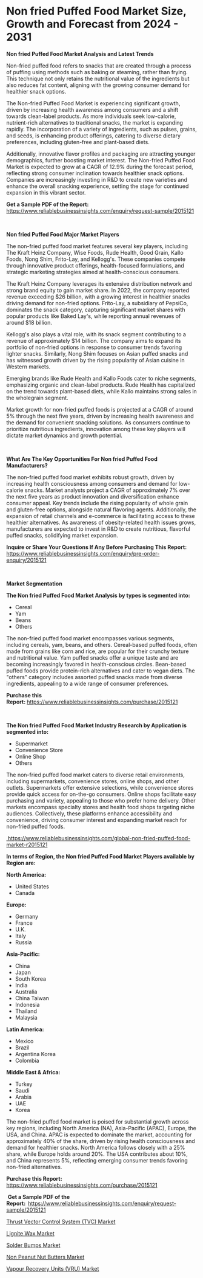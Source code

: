 <p><h1>Non fried Puffed Food Market Size, Growth and Forecast from 2024 - 2031</h1></p><p><strong>Non fried Puffed Food Market Analysis and Latest Trends</strong></p>
<p><p>Non-fried puffed food refers to snacks that are created through a process of puffing using methods such as baking or steaming, rather than frying. This technique not only retains the nutritional value of the ingredients but also reduces fat content, aligning with the growing consumer demand for healthier snack options. </p><p>The Non-fried Puffed Food Market is experiencing significant growth, driven by increasing health awareness among consumers and a shift towards clean-label products. As more individuals seek low-calorie, nutrient-rich alternatives to traditional snacks, the market is expanding rapidly. The incorporation of a variety of ingredients, such as pulses, grains, and seeds, is enhancing product offerings, catering to diverse dietary preferences, including gluten-free and plant-based diets. </p><p>Additionally, innovative flavor profiles and packaging are attracting younger demographics, further boosting market interest. The Non-fried Puffed Food Market is expected to grow at a CAGR of 12.9% during the forecast period, reflecting strong consumer inclination towards healthier snack options. Companies are increasingly investing in R&D to create new varieties and enhance the overall snacking experience, setting the stage for continued expansion in this vibrant sector.</p></p>
<p><strong>Get a Sample PDF of the Report:&nbsp;</strong> <a href="https://www.reliablebusinessinsights.com/enquiry/request-sample/2015121?utm_campaign=97&utm_medium=2&utm_source=Github&utm_content=ia&utm_term=27102024&utm_id=non-fried-puffed-food">https://www.reliablebusinessinsights.com/enquiry/request-sample/2015121</a></p>
<p>&nbsp;</p>
<p><strong>Non fried Puffed Food Major Market Players</strong></p>
<p><p>The non-fried puffed food market features several key players, including The Kraft Heinz Company, Wise Foods, Rude Health, Good Grain, Kallo Foods, Nong Shim, Frito-Lay, and Kellogg's. These companies compete through innovative product offerings, health-focused formulations, and strategic marketing strategies aimed at health-conscious consumers.</p><p>The Kraft Heinz Company leverages its extensive distribution network and strong brand equity to gain market share. In 2022, the company reported revenue exceeding $26 billion, with a growing interest in healthier snacks driving demand for non-fried options. Frito-Lay, a subsidiary of PepsiCo, dominates the snack category, capturing significant market shares with popular products like Baked Lay's, while reporting annual revenues of around $18 billion.</p><p>Kellogg's also plays a vital role, with its snack segment contributing to a revenue of approximately $14 billion. The company aims to expand its portfolio of non-fried options in response to consumer trends favoring lighter snacks. Similarly, Nong Shim focuses on Asian puffed snacks and has witnessed growth driven by the rising popularity of Asian cuisine in Western markets.</p><p>Emerging brands like Rude Health and Kallo Foods cater to niche segments, emphasizing organic and clean-label products. Rude Health has capitalized on the trend towards plant-based diets, while Kallo maintains strong sales in the wholegrain segment.</p><p>Market growth for non-fried puffed foods is projected at a CAGR of around 5% through the next five years, driven by increasing health awareness and the demand for convenient snacking solutions. As consumers continue to prioritize nutritious ingredients, innovation among these key players will dictate market dynamics and growth potential.</p></p>
<p>&nbsp;</p>
<p><strong>What Are The Key Opportunities For Non fried Puffed Food Manufacturers?</strong></p>
<p><p>The non-fried puffed food market exhibits robust growth, driven by increasing health consciousness among consumers and demand for low-calorie snacks. Market analysts project a CAGR of approximately 7% over the next five years as product innovation and diversification enhance consumer appeal. Key trends include the rising popularity of whole grain and gluten-free options, alongside natural flavoring agents. Additionally, the expansion of retail channels and e-commerce is facilitating access to these healthier alternatives. As awareness of obesity-related health issues grows, manufacturers are expected to invest in R&D to create nutritious, flavorful puffed snacks, solidifying market expansion.</p></p>
<p><strong>Inquire or Share Your Questions If Any Before Purchasing This Report:</strong> <a href="https://www.reliablebusinessinsights.com/enquiry/pre-order-enquiry/2015121?utm_campaign=97&utm_medium=2&utm_source=Github&utm_content=ia&utm_term=27102024&utm_id=non-fried-puffed-food">https://www.reliablebusinessinsights.com/enquiry/pre-order-enquiry/2015121</a></p>
<p>&nbsp;</p>
<p><strong>Market Segmentation</strong></p>
<p><strong>The Non fried Puffed Food Market Analysis by types is segmented into:</strong></p>
<p><ul><li>Cereal</li><li>Yam</li><li>Beans</li><li>Others</li></ul></p>
<p><p>The non-fried puffed food market encompasses various segments, including cereals, yam, beans, and others. Cereal-based puffed foods, often made from grains like corn and rice, are popular for their crunchy texture and nutritional value. Yam puffed snacks offer a unique taste and are becoming increasingly favored in health-conscious circles. Bean-based puffed foods provide protein-rich alternatives and cater to vegan diets. The "others" category includes assorted puffed snacks made from diverse ingredients, appealing to a wide range of consumer preferences.</p></p>
<p><strong>Purchase this Report:&nbsp;</strong><a href="https://www.reliablebusinessinsights.com/purchase/2015121?utm_campaign=97&utm_medium=2&utm_source=Github&utm_content=ia&utm_term=27102024&utm_id=non-fried-puffed-food">https://www.reliablebusinessinsights.com/purchase/2015121</a></p>
<p>&nbsp;</p>
<p><strong>The Non fried Puffed Food Market Industry Research by Application is segmented into:</strong></p>
<p><ul><li>Supermarket</li><li>Convenience Store</li><li>Online Shop</li><li>Others</li></ul></p>
<p><p>The non-fried puffed food market caters to diverse retail environments, including supermarkets, convenience stores, online shops, and other outlets. Supermarkets offer extensive selections, while convenience stores provide quick access for on-the-go consumers. Online shops facilitate easy purchasing and variety, appealing to those who prefer home delivery. Other markets encompass specialty stores and health food shops targeting niche audiences. Collectively, these platforms enhance accessibility and convenience, driving consumer interest and expanding market reach for non-fried puffed foods.</p></p>
<p><a href="https://www.reliablebusinessinsights.com/global-non-fried-puffed-food-market-r2015121?utm_campaign=97&utm_medium=2&utm_source=Github&utm_content=ia&utm_term=27102024&utm_id=non-fried-puffed-food">&nbsp;https://www.reliablebusinessinsights.com/global-non-fried-puffed-food-market-r2015121</a></p>
<p><strong>In terms of Region, the Non fried Puffed Food Market Players available by Region are:</strong></p>
<p>
    <p> <strong> North America: </strong>
        <ul>
            <li>United States</li>
            <li>Canada</li>
        </ul>
        </p> 
    <p> <strong> Europe: </strong>
        <ul>
            <li>Germany</li>
            <li>France</li>
            <li>U.K.</li>
            <li>Italy</li>
            <li>Russia</li>
        </ul>
        </p> 
    <p> <strong> Asia-Pacific: </strong>
        <ul>
            <li>China</li>
            <li>Japan</li>
            <li>South Korea</li>
            <li>India</li>
            <li>Australia</li>
            <li>China Taiwan</li>
            <li>Indonesia</li>
            <li>Thailand</li>
            <li>Malaysia</li>
        </ul>
        </p> 
    <p> <strong> Latin America: </strong>
        <ul>
            <li>Mexico</li>
            <li>Brazil</li>
            <li>Argentina Korea</li>
            <li>Colombia</li>
        </ul>
        </p> 
    <p> <strong> Middle East & Africa: </strong>
        <ul>
            <li>Turkey</li>
            <li>Saudi</li>
            <li>Arabia</li>
            <li>UAE</li>
            <li>Korea</li>
        </ul>
    </p>
    </p>
<p><p>The non-fried puffed food market is poised for substantial growth across key regions, including North America (NA), Asia-Pacific (APAC), Europe, the USA, and China. APAC is expected to dominate the market, accounting for approximately 40% of the share, driven by rising health consciousness and demand for healthier snacks. North America follows closely with a 25% share, while Europe holds around 20%. The USA contributes about 10%, and China represents 5%, reflecting emerging consumer trends favoring non-fried alternatives.</p></p>
<p><strong>Purchase this Report: </strong><a href="https://www.reliablebusinessinsights.com/purchase/2015121?utm_campaign=97&utm_medium=2&utm_source=Github&utm_content=ia&utm_term=27102024&utm_id=non-fried-puffed-food">https://www.reliablebusinessinsights.com/purchase/2015121</a></p>
<p>&nbsp;<strong>Get a Sample PDF of the Report:&nbsp;&nbsp;</strong><a href="https://www.reliablebusinessinsights.com/enquiry/request-sample/2015121?utm_campaign=97&utm_medium=2&utm_source=Github&utm_content=ia&utm_term=27102024&utm_id=non-fried-puffed-food">https://www.reliablebusinessinsights.com/enquiry/request-sample/2015121</a></p>
<p><strong></strong></p>
<p><p><a href="https://issuu.com/reportprime-2/docs/thrust-vector-control-system-tvc-ma_aea6cff77cc941?utm_campaign=97&utm_medium=2&utm_source=Github&utm_content=ia&utm_term=27102024&utm_id=non-fried-puffed-food">Thrust Vector Control System (TVC) Market</a></p><p><a href="https://medium.com/@rosette87biha/pulse-of-lignite-wax-rhythms-of-change-and-market-resonance-2024-2031-d02e7b748e06?utm_campaign=97&utm_medium=2&utm_source=Github&utm_content=ia&utm_term=27102024&utm_id=non-fried-puffed-food">Lignite Wax Market</a></p><p><a href="https://medium.com/@alvar1lavfo/comprehensive-solder-bumps-market-report-segmentation-by-type-and-application-2024-2031-fa4fa08923f1?utm_campaign=97&utm_medium=2&utm_source=Github&utm_content=ia&utm_term=27102024&utm_id=non-fried-puffed-food">Solder Bumps Market</a></p><p><a href="https://github.com/alespiliffe/Market-Research-Report-List-1/blob/main/non-peanut-nut-butters-market.md?utm_campaign=97&utm_medium=2&utm_source=Github&utm_content=ia&utm_term=27102024&utm_id=non-fried-puffed-food">Non Peanut Nut Butters Market</a></p><p><a href="https://issuu.com/reportprime-2/docs/vapour-recovery-units-vru-market-si_ae65e5ea4e152a?utm_campaign=97&utm_medium=2&utm_source=Github&utm_content=ia&utm_term=27102024&utm_id=non-fried-puffed-food">Vapour Recovery Units (VRU) Market</a></p></p>